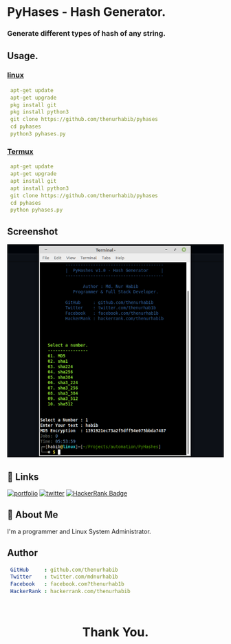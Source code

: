 
# PyHases - Hash Generator.

### Generate different types of hash of any string.


## Usage.
### <u> linux </u>

```yaml
 apt-get update
 apt-get upgrade
 pkg install git
 pkg install python3
 git clone https://github.com/thenurhabib/pyhases
 cd pyhases
 python3 pyhases.py

```
### <u> Termux </u>

```yaml
 apt-get update
 apt-get upgrade
 apt install git
 apt install python3
 git clone https://github.com/thenurhabib/pyhases
 cd pyhases
 python pyhases.py

```



## Screenshot

![App Screenshot](./ss.png)


## 🔗 Links
[![portfolio](https://img.shields.io/badge/my_portfolio-000?style=for-the-badge&logo=ko-fi&logoColor=white)](https://www.nurhabib.ml/)
[![twitter](https://img.shields.io/badge/twitter-1DA1F2?style=for-the-badge&logo=twitter&logoColor=white)](https://twitter.com/mdnurhab1b)
[![HackerRank Badge](https://img.shields.io/badge/-Hackerrank-2EC866?style=for-the-badge&logo=HackerRank&logoColor=whitelogo=twitter&logoColor=white&link=https://hackerRank.com/thenurhabib)](https://hackerrank.com/thenurhabib)

## 🚀 About Me
I'm a programmer and Linux System Administrator.


## Author

```yaml
 GitHub     : github.com/thenurhabib
 Twitter    : twitter.com/mdnurhab1b
 Facebook   : facebook.com?thenurhab1b 
 HackerRank : hackerrank.com/thenurhabib
```
<br>


# <strong> <center> Thank You. </center> <strong>
